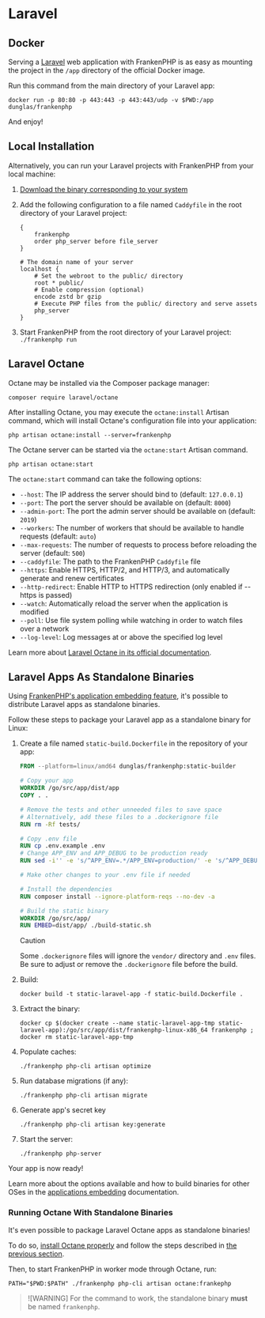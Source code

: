 # Laravel

## Docker

Serving a [Laravel](https://laravel.com) web application with FrankenPHP is as easy as mounting the project in the `/app` directory of the official Docker image.

Run this command from the main directory of your Laravel app:

```console
docker run -p 80:80 -p 443:443 -p 443:443/udp -v $PWD:/app dunglas/frankenphp
```

And enjoy!

## Local Installation

Alternatively, you can run your Laravel projects with FrankenPHP from your local machine:

1. [Download the binary corresponding to your system](https://github.com/dunglas/frankenphp/releases)
2. Add the following configuration to a file named `Caddyfile` in the root directory of your Laravel project:

    ```caddyfile
    {
    	frankenphp
    	order php_server before file_server
    }

    # The domain name of your server
    localhost {
    	# Set the webroot to the public/ directory
    	root * public/
    	# Enable compression (optional)
    	encode zstd br gzip
    	# Execute PHP files from the public/ directory and serve assets
    	php_server
    }
    ```

3. Start FrankenPHP from the root directory of your Laravel project: `./frankenphp run`

## Laravel Octane

Octane may be installed via the Composer package manager:

```console
composer require laravel/octane
```

After installing Octane, you may execute the `octane:install` Artisan command, which will install Octane's configuration file into your application:

```console
php artisan octane:install --server=frankenphp
```

The Octane server can be started via the `octane:start` Artisan command.

```console
php artisan octane:start
```

The `octane:start` command can take the following options:

* `--host`: The IP address the server should bind to (default: `127.0.0.1`)
* `--port`: The port the server should be available on (default: `8000`)
* `--admin-port`: The port the admin server should be available on (default: `2019`)
* `--workers`: The number of workers that should be available to handle requests (default: `auto`)
* `--max-requests`: The number of requests to process before reloading the server (default: `500`)
* `--caddyfile`: The path to the FrankenPHP `Caddyfile` file
* `--https`: Enable HTTPS, HTTP/2, and HTTP/3, and automatically generate and renew certificates
* `--http-redirect`: Enable HTTP to HTTPS redirection (only enabled if --https is passed)
* `--watch`: Automatically reload the server when the application is modified
* `--poll`: Use file system polling while watching in order to watch files over a network
* `--log-level`: Log messages at or above the specified log level

Learn more about [Laravel Octane in its official documentation](https://laravel.com/docs/octane).

## Laravel Apps As Standalone Binaries

Using [FrankenPHP's application embedding feature](embed.md), it's possible to distribute Laravel
apps as standalone binaries.

Follow these steps to package your Laravel app as a standalone binary for Linux:

1. Create a file named `static-build.Dockerfile` in the repository of your app:

    ```dockerfile
    FROM --platform=linux/amd64 dunglas/frankenphp:static-builder

    # Copy your app
    WORKDIR /go/src/app/dist/app
    COPY . .

    # Remove the tests and other unneeded files to save space
    # Alternatively, add these files to a .dockerignore file
    RUN rm -Rf tests/

    # Copy .env file
    RUN cp .env.example .env
    # Change APP_ENV and APP_DEBUG to be production ready
    RUN sed -i'' -e 's/^APP_ENV=.*/APP_ENV=production/' -e 's/^APP_DEBUG=.*/APP_DEBUG=false/' .env

    # Make other changes to your .env file if needed

    # Install the dependencies
    RUN composer install --ignore-platform-reqs --no-dev -a

    # Build the static binary
    WORKDIR /go/src/app/
    RUN EMBED=dist/app/ ./build-static.sh
    ```

    > [!CAUTION]
    >
    > Some `.dockerignore` files 
    > will ignore the `vendor/` directory and `.env` files. Be sure to adjust or remove the `.dockerignore` file before the build.

2. Build:

    ```console
    docker build -t static-laravel-app -f static-build.Dockerfile .
    ```

3. Extract the binary:

    ```console
    docker cp $(docker create --name static-laravel-app-tmp static-laravel-app):/go/src/app/dist/frankenphp-linux-x86_64 frankenphp ; docker rm static-laravel-app-tmp
    ```

4. Populate caches:

	```console
	./frankenphp php-cli artisan optimize
	```

5. Run database migrations (if any):

	```console
	./frankenphp php-cli artisan migrate
	````

6. Generate app's secret key

	```console
	./frankenphp php-cli artisan key:generate
	```

5. Start the server:

	```console
	./frankenphp php-server
	```

Your app is now ready!

Learn more about the options available and how to build binaries for other OSes in the [applications embedding](embed.md)
documentation.

### Running Octane With Standalone Binaries

It's even possible to package Laravel Octane apps as standalone binaries!

To do so, [install Octane properly](#laravel-octane) and follow the steps described in [the previous section](#laravel-apps-as-standalone-binaries).

Then, to start FrankenPHP in worker mode through Octane, run:

```console
PATH="$PWD:$PATH" ./frankenphp php-cli artisan octane:frankephp
```

> ![WARNING]
> For the command to work, the standalone binary **must** be named `frankenphp`.
